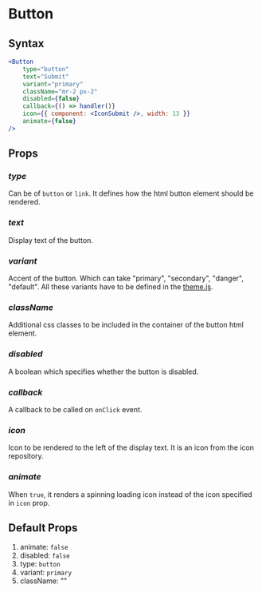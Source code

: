 # Button

## Syntax

```jsx
<Button
    type="button"
    text="Submit"
    variant="primary"
    className="mr-2 px-2"
    disabled={false}
    callback={() => handler()}
    icon={{ component: <IconSubmit />, width: 13 }}
    animate={false}
/>
```

## Props

### *_type_*

Can be of `button` or `link`. It defines how the html button element should be rendered.
### *_text_*

Display text of the button.
### *_variant_*

Accent of the button. Which can take "primary", "secondary", "danger", "default". All these variants have to be defined in the [theme.js](https://github.com/lakmalp/template-react-app/blob/develop/src/_core/theme.js).
### *_className_*

Additional css classes to be included in the container of the button html element.
### *_disabled_*

A boolean which specifies whether the button is disabled.
### *_callback_*

A callback to be called on `onClick` event.
### *_icon_*

Icon to be rendered to the left of the display text. It is an icon from the icon repository.
### *_animate_*

When `true`, it renders a spinning loading icon instead of the icon specified in `icon` prop.
## Default Props

1. animate: `false`
2. disabled: `false`
3. type: `button`
4. variant: `primary`
5. className: ""
